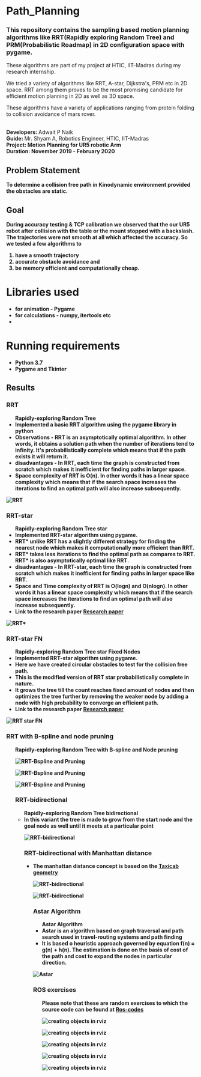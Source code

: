 # Path_Planning
### This repository contains the sampling based motion planning algorithms like RRT(Rapidly exploring Random Tree) and PRM(Probabilistic Roadmap) in 2D configuration space with pygame.

These algorithms are part of my project at HTIC, IIT-Madras during my research internship.

We tried a variety of algorithms like RRT, A-star, Dijkstra's, PRM etc in 2D space. RRT among them proves to be the most promising candidate for efficient motion planning in 2D as well as 3D space.<br>

These algorithms have a variety of applications ranging from protein folding to collision avoidance of mars rover. <br>  

<br>
<b> Developers: </b> Adwait P Naik <br>
<b> Guide: </b> Mr. Shyam A, Robotics Engineer, HTIC, IIT-Madras<br>
<b> Project: <b> Motion Planning for UR5 robotic Arm<br>
<b> Duration:<b> November 2019 - February 2020 <br>

## Problem Statement

To determine a collision free path in Kinodynamic environment provided the obstacles are static.

## Goal

During accuracy testing & TCP calibration we observed that the our UR5 robot after collision with the table or the mount stopped with a backslash. The trajectories were not smooth at all which affected the accuracy. So we tested a few algorithms to

1) have a smooth trajectory
2) accurate obstacle avoidance and
3) be memory efficient and computationally cheap.

# Libraries used

<ul>
<li> <b> for animation</b> - Pygame</li>
<li> <b> for calculations</b> - numpy, itertools etc<li>
</ul>

# Running requirements

<ul>
<li> Python 3.7 </li>
<li> Pygame and Tkinter </li>
</ul>

## Results
### RRT
<ul>
<b> Rapidly-exploring Random Tree </b>
<li>Implemented a basic RRT algorithm using the pygame library in python</li>
<li> <b>Observations -</b> RRT is an asymptotically optimal algorithm. In other words, it obtains a solution path when the number of iterations tend to infinity. It's probabilistically complete which means that if the path exists it will return it.</li>

<li> <b>disadvantages - </b> In RRT, each time the graph is constructed from scratch which makes it inefficient for finding paths in larger space.
<li> Space complexity of RRT is O(n). In other words it has a linear space complexity which means that if the search space increases the iterations to find an optimal path will also increase subsequently. </li>
</ul>

![RRT](https://github.com/addy1997/Internship-HTIC/blob/master/Motion%20planning/RRT%20variants/Screenshots/RRT%20with%20obstacles.png)

### RRT-star
<ul>
<b>Rapidly-exploring Random Tree star </b>
<li>Implemented RRT-star algorithm using pygame.</li>
<li>RRT* unlike RRT has a slightly different strategy for finding the nearest node which makes it computationally more efficient than RRT.</li>
<li>RRT* takes less iterations to find the optimal path as compares to RRT.</li>RRT* is also asymptotically optimal like RRT.</li>

<li> <b>disadvantages - </b> In RRT-star, each time the graph is constructed from scratch which makes it inefficient for finding paths in larger space like RRT.
<li> Space and Time complexity of RRT is O(logn) and O(nlogn). In other words it has a linear space complexity which means that if the search space increases the iterations to find an optimal path will also increase subsequently. </li>
<li> Link to the research paper <a href = "https://link.springer.com/chapter/10.1007/978-3-319-16841-8_7" > Research paper</a></li>
  

</ul>

![RRT*](https://github.com/addy1997/Internship-HTIC/blob/master/Motion%20planning/RRT%20variants/Screenshots/RRT%20star%20with%20obstacles2.png)

### RRT-star FN
<ul>
<b>Rapidly-exploring Random Tree star Fixed Nodes </b>
<li>Implemented RRT-star algorithm using pygame.</li>
<li>Here we have created circular obstacles to test for the collision free path.</li>
<li>This is the modified version of RRT star probabilistically complete in nature. </li>
<li>It grows the tree till the count reaches fixed amount of nodes and then optimizes the tree further by removing the weaker node by adding a node with high probability to converge an efficient path.</li>
  
<li> Link to the research paper <a href = "https://www.researchgate.net/publication/261271325_Rapidly-exploring_random_tree_based_memory_efficient_motion_planning/download" > Research paper</a></li>
  
</ul>

![RRT star FN](https://github.com/addy1997/Internship-HTIC/blob/master/Motion%20planning/RRT%20variants/Screenshots/RRT%20Finite%20Node.png)

### RRT with B-spline and node pruning
<ul>
<b>Rapidly-exploring Random Tree with B-spline and Node pruning</b>

![RRT-Bspline and Pruning](https://github.com/addy1997/Internship-HTIC/blob/master/Motion%20planning/RRT%20variants/Screenshots/RRT-pruning1.png)

![RRT-Bspline and Pruning](https://github.com/addy1997/Internship-HTIC/blob/master/Motion%20planning/RRT%20variants/Screenshots/RRT-pruning2.png)

![RRT-Bspline and Pruning](https://github.com/addy1997/Internship-HTIC/blob/master/Motion%20planning/RRT%20variants/Screenshots/RRT-pruning3.png)

### RRT-bidirectional
<ul>
<b> Rapidly-exploring Random Tree bidirectional</b>
<li> In this variant the tree is made to grow from the start node and the goal node as well until it meets at a particular point</li>

![RRT-bidirectional](https://github.com/addy1997/Internship-HTIC/blob/master/Motion%20planning/RRT%20variants/Screenshots/RRT%20connect%20manhattan.png)

### RRT-bidirectional with Manhattan distance
<ul>
<li>The manhattan distance concept is based on the <a href = "https://en.wikipedia.org/wiki/Taxicab_geometry">Taxicab geometry</a></li>
  
![RRT-bidirectional](https://github.com/addy1997/Internship-HTIC/blob/master/Motion%20planning/RRT%20variants/Screenshots/Screenshot%202020-03-02%20at%2010.09.56%20PM.png)

![RRT-bidirectional](https://github.com/addy1997/Internship-HTIC/blob/master/Motion%20planning/RRT%20variants/Screenshots/Screenshot%202020-03-02%20at%2010.10.09%20PM.png)


### Astar Algorithm
<ul>
<b>Astar Algorithm</b>
<li> Astar is an algorithm based on <b> graph traversal and path search</b> used in travel-routing systems and path finding</li>
<li> It is based o heuristic approach governed by equation f(n) = g(n) + h(n). The estimation is done on the basis of cost of the path and cost to expand the nodes in particular direction.</li>
</ul>

![Astar](https://github.com/addy1997/Internship-HTIC/blob/master/Motion%20planning/A%20star/Screenshot%202020-02-21%20at%2010.58.12%20AM.png)

  
### ROS exercises
<ul>
<b> Please note that these are random exercises to which the source code can be found at <a href = "https://github.com/addy1997/Internship-HTIC/tree/master/ROS%20codes"> Ros-codes </a> </b>
  
![creating objects in rviz](https://github.com/addy1997/Internship-HTIC/blob/master/screenshots/Screenshot%202019-09-25%20at%202.45.28%20PM.png)

![creating objects in rviz](https://github.com/addy1997/Internship-HTIC/blob/master/screenshots/Screenshot%202019-09-25%20at%202.46.30%20PM.png)

![creating objects in rviz](https://github.com/addy1997/Internship-HTIC/blob/master/screenshots/Screenshot%202019-09-29%20at%201.03.28%20PM.png)

![creating objects in rviz](https://github.com/addy1997/Internship-HTIC/blob/master/screenshots/Screenshot%202019-09-29%20at%201.03.41%20PM.png)

![creating objects in rviz](https://github.com/addy1997/Internship-HTIC/blob/master/screenshots/Screenshot%202019-09-25%20at%202.51.00%20PM.png)












